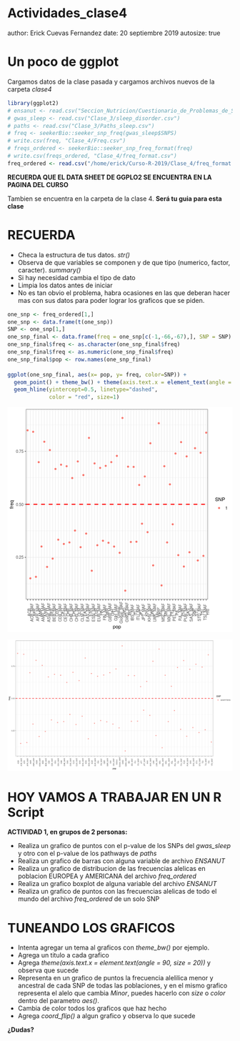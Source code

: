 Actividades_clase4
========================================================
author: Erick Cuevas Fernandez
date: 20 septiembre 2019
autosize: true

Un poco de ggplot
========================================================
Cargamos datos de la clase pasada y cargamos archivos nuevos de la carpeta *clase4*


```r
library(ggplot2)
# ensanut <- read.csv("Seccion_Nutricion/Cuestionario_de_Problemas_de_Suenno/ensanut_suenno_16112016.csv")
# gwas_sleep <- read.csv("Clase_3/sleep_disorder.csv")
# paths <- read.csv("Clase_3/Paths_sleep.csv")
# freq <- seekerBio::seeker_snp_freq(gwas_sleep$SNPS)
# write.csv(freq, "Clase_4/Freq.csv")
# freqs_ordered <- seekerBio::seeker_snp_freq_format(freq)
# write.csv(freqs_ordered, "Clase_4/freq_format.csv")
freq_ordered <- read.csv("/home/erick/Curso-R-2019/Clase_4/freq_format.csv")
```


**RECUERDA QUE EL DATA SHEET DE GGPLO2 SE ENCUENTRA EN LA PAGINA DEL CURSO**

Tambien se encuentra en la carpeta de la clase 4. **Será tu guia para esta clase** 

RECUERDA
========================================================

- Checa la estructura de tus datos.  *str()*
- Observa de que variables se componen y de que tipo (numerico, factor, caracter).  *summary()*
- Si hay necesidad cambia el tipo de dato
- Limpia los datos antes de iniciar
- No es tan obvio el problema, habra ocasiones en las que deberan hacer mas con sus datos para poder lograr los graficos que se piden.


```r
one_snp <- freq_ordered[1,]
one_snp <- data.frame(t(one_snp))
SNP <- one_snp[1,]
one_snp_final <- data.frame(freq = one_snp[c(-1,-66,-67),], SNP = SNP)
one_snp_final$freq <- as.character(one_snp_final$freq)
one_snp_final$freq <- as.numeric(one_snp_final$freq)
one_snp_final$pop <- row.names(one_snp_final)

ggplot(one_snp_final, aes(x= pop, y= freq, color=SNP)) +
  geom_point() + theme_bw() + theme(axis.text.x = element_text(angle = 90)) +
  geom_hline(yintercept=0.5, linetype="dashed", 
             color = "red", size=1)
```

![plot of chunk unnamed-chunk-2](Actividades_clase4-figure/unnamed-chunk-2-1.png)

![plot_1](Clase_4/plot_example.png)

HOY VAMOS A TRABAJAR EN UN R Script
========================================================

**ACTIVIDAD 1, en grupos de 2 personas:**

- Realiza un grafico de puntos con el p-value de los SNPs del *gwas_sleep* y otro con el p-value de los pathways de *paths*
- Realiza un grafico de barras con alguna variable de archivo *ENSANUT*
- Realiza un grafico de distribucion de las frecuencias alelicas en poblacion EUROPEA y AMERICANA del archivo *freq_ordered*
- Realiza un grafico boxplot de alguna variable del archivo *ENSANUT*
- Realiza un grafico de puntos con las frecuencias alelicas de todo el mundo del archivo *freq_ordered* de un solo SNP



TUNEANDO LOS GRAFICOS
========================================================

- Intenta agregar un tema al graficos con *theme_bw()* por ejemplo.
- Agrega un titulo a cada grafico
- Agrega *theme(axis.text.x = element.text(angle = 90, size = 20))* y observa que sucede
- Representa en un grafico de puntos la frecuencia alelilica menor y ancestral de cada SNP de todas las poblaciones, y en el mismo grafico representa el alelo que cambia *Minor*, puedes hacerlo con *size* o *color* dentro del parametro *aes()*.
- Cambia de color todos los graficos que haz hecho
- Agrega *coord_flip()* a algun grafico y observa lo que sucede

**¿Dudas?**



